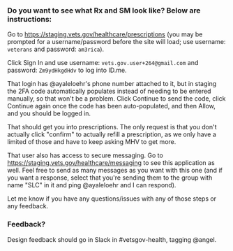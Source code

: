 ### Do you want to see what Rx and SM look like? Below are instructions:

Go to https://staging.vets.gov/healthcare/prescriptions (you may be prompted for a username/password before the site will load; use username: `veterans` and password: `am3rica`). 

Click Sign In and use username: `vets.gov.user+264@gmail.com` and password: `Zm9ydHkgdHdv` to log into ID.me.

That login has @ayaleloehr's phone number attached to it, but in staging the 2FA code automatically populates instead of needing to be entered manually, so that won't be a problem. Click Continue to send the code, click Continue again once the code has been auto-populated, and then Allow, and you should be logged in. 

That should get you into prescriptions. The only request is that you don't actually click "confirm" to actually refill a prescription, as we only have a limited of those and have to keep asking MHV to get more.

That user also has access to secure messaging. Go to https://staging.vets.gov/healthcare/messaging to see this application as well. Feel free to send as many messages as you want with this one (and if you want a response, select that you're sending them to the group with name "SLC" in it and ping @ayaleloehr and I can respond).

Let me know if you have any questions/issues with any of those steps or any feedback.

### Feedback?
Design feedback should go in Slack in #vetsgov-health, tagging @angel.
